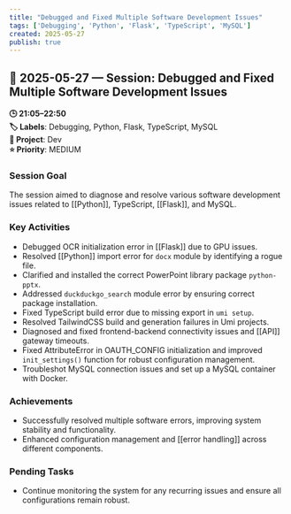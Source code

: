 ```yaml
---
title: "Debugged and Fixed Multiple Software Development Issues"
tags: ['Debugging', 'Python', 'Flask', 'TypeScript', 'MySQL']
created: 2025-05-27
publish: true
---
```


## 📅 2025-05-27 — Session: Debugged and Fixed Multiple Software Development Issues

**🕒 21:05–22:50**  
**🏷️ Labels**: Debugging, Python, Flask, TypeScript, MySQL  
**📂 Project**: Dev  
**⭐ Priority**: MEDIUM  


### Session Goal
The session aimed to diagnose and resolve various software development issues related to [[Python]], TypeScript, [[Flask]], and MySQL.

### Key Activities
- Debugged OCR initialization error in [[Flask]] due to GPU issues.
- Resolved [[Python]] import error for `docx` module by identifying a rogue file.
- Clarified and installed the correct PowerPoint library package `python-pptx`.
- Addressed `duckduckgo_search` module error by ensuring correct package installation.
- Fixed TypeScript build error due to missing export in `umi setup`.
- Resolved TailwindCSS build and generation failures in Umi projects.
- Diagnosed and fixed frontend-backend connectivity issues and [[API]] gateway timeouts.
- Fixed AttributeError in OAUTH_CONFIG initialization and improved `init_settings()` function for robust configuration management.
- Troubleshot MySQL connection issues and set up a MySQL container with Docker.

### Achievements
- Successfully resolved multiple software errors, improving system stability and functionality.
- Enhanced configuration management and [[error handling]] across different components.

### Pending Tasks
- Continue monitoring the system for any recurring issues and ensure all configurations remain robust.
